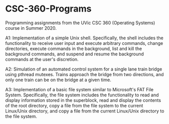 # CSC-360-Programs
Programming assignments from the UVic CSC 360 (Operating Systems) course in Summer 2020.

A1: Implementation of a simple Unix shell. Specifically, the shell includes the functionality to receive user input and execute arbitrary commands, change directories, execute commands in the background, list and kill the background commands, and suspend and resume the background commands at the user's discretion.

A2: Simulation of an automated control system for a single lane train bridge using pthread mutexes. Trains approach the bridge from two directions, and only one train can be on the bridge at a given time.

A3: Implementation of a basic file system similar to Microsoft's FAT File System. Specifically, the file system includes the functionality to read and display information stored in the superblock, read and display the contents of the root directory, copy a file from the file system to the current Linux/Unix directory, and copy a file from the current Linux/Unix directory to the file system.

